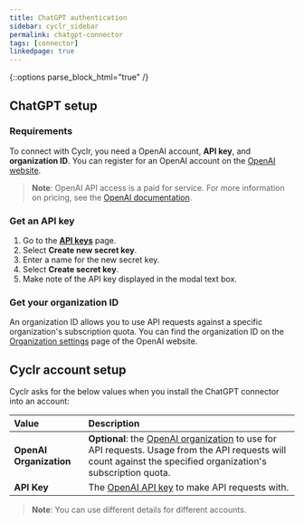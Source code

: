 ```yaml
---
title: ChatGPT authentication
sidebar: cyclr_sidebar
permalink: chatgpt-connector
tags: [connector]
linkedpage: true
---
```

{::options parse_block_html="true" /}
<section class="card">

## ChatGPT setup

### Requirements

To connect with Cyclr, you need a OpenAI account, **API key**, and **organization ID**. You can register for an OpenAI account on the [OpenAI website](https://platform.openai.com/signup).

> **Note**: OpenAI API access is a paid for service. For more information on pricing, see the [OpenAI documentation](https://openai.com/pricing).

### Get an API key

1. Go to the [**API keys**](https://platform.openai.com/account/api-keys) page.
2. Select **Create new secret key**.
3. Enter a name for the new secret key.
4. Select **Create secret key**.
5. Make note of the API key displayed in the modal text box.

### Get your organization ID

An organization ID allows you to use API requests against a specific organization's subscription quota. You can find the organization ID on the [Organization settings](https://platform.openai.com/account/org-settings) page of the OpenAI website.

</section>
<section class="card">

## Cyclr account setup

Cyclr asks for the below values when you install the ChatGPT connector into an account:

| **Value**               | **Description**                                              |
| :---------------------- | :----------------------------------------------------------- |
| **OpenAI Organization** | **Optional**: the [OpenAI organization](#get-your-organization-id) to use for API requests. Usage from the API requests will count against the specified organization's subscription quota. |
| **API Key**             | The [OpenAI API key](#get-an-api-key) to make API requests with. |

> **Note**: You can use different details for different accounts.

</section>
